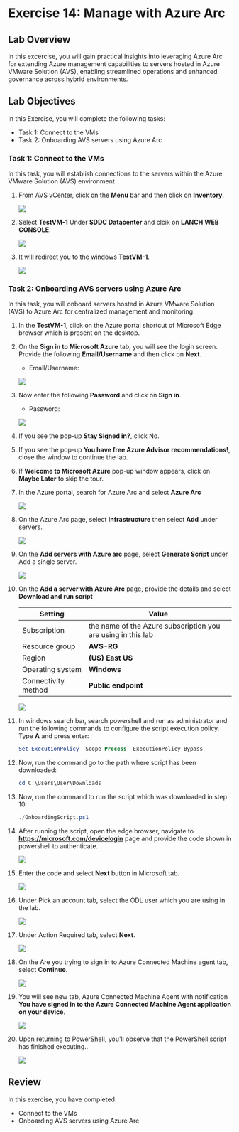 # Exercise 14: Manage with Azure Arc

## Lab Overview
In this excercise, you will gain practical insights into leveraging Azure Arc for extending Azure management capabilities to servers hosted in Azure VMware Solution (AVS), enabling streamlined operations and enhanced governance across hybrid environments.

## Lab Objectives
In this Exercise, you will complete the following tasks:

+ Task 1: Connect to the VMs
+ Task 2: Onboarding AVS servers using Azure Arc

### Task 1: Connect to the VMs

In this task, you will establish connections to the servers within the Azure VMware Solution (AVS) environment

1. From AVS vCenter, click on the **Menu** bar and then click on **Inventory**.

   ![](../Images/i.png)

2. Select **TestVM-1** Under **SDDC Datacenter** and clcik on **LANCH WEB CONSOLE**.

   ![](../Images/webconsole.png)
  
3. It will redirect you to the windows **TestVM-1**.

   ![](../Images/vm1.png)

### Task 2: Onboarding AVS servers using Azure Arc

In this task, you will onboard servers hosted in Azure VMware Solution (AVS) to Azure Arc for centralized management and monitoring.

1. In the **TestVM-1**, click on the Azure portal shortcut of Microsoft Edge browser which is present on the desktop.
    
1. On the **Sign in to Microsoft Azure** tab, you will see the login screen. Provide the following **Email/Username** and then click on **Next**.

   * Email/Username: <inject key="AzureAdUserEmail"></inject>

   ![](../Images/login1.png)
   
1. Now enter the following **Password** and click on **Sign in**.
   
   * Password: <inject key="AzureAdUserPassword"></inject>

   ![](../Images/login2.png)
   
1. If you see the pop-up **Stay Signed in?**, click No.

1. If you see the pop-up **You have free Azure Advisor recommendations!**, close the window to continue the lab.

1. If **Welcome to Microsoft Azure** pop-up window appears, click on **Maybe Later** to skip the tour.

1. In the Azure portal, search for Azure Arc and select **Azure Arc**

   ![](../Images/avs-task2-2.png)

1. On the Azure Arc page, select **Infrastructure** then select **Add** under servers.

   ![](../Images/avs-task2-3.png)

1. On the **Add servers with Azure arc** page, select **Generate Script** under Add a single server.

   ![](../Images/avs-task2-4.png)

1. On the **Add a server with Azure Arc** page, provide the details and select **Download and run script**

   |Setting|Value|
   |---|---|
   |Subscription|the name of the Azure subscription you are using in this lab|
   |Resource group|**AVS-RG**|
   |Region|**(US) East US**|
   |Operating system|**Windows**|
   |Connectivity method|**Public endpoint**|

   ![](../Images/avs-task2-5.png)

1. In windows search bar, search powershell and run as administrator and run the following commands to configure the script execution policy. Type **A** and press enter: 

   ```powershell
   Set-ExecutionPolicy -Scope Process -ExecutionPolicy Bypass
   ```

1. Now, run the command go to the path where script has been downloaded:

   ```powershell
   cd C:\Users\User\Downloads
   ```

1. Now, run the command to run the script which was downloaded in step 10:

   ```powershell
   ./OnboardingScript.ps1
   ```

1. After running the script, open the edge browser, navigate to **https://microsoft.com/devicelogin** page and provide the code shown in powershell to authenticate.

   ![](../Images/avs-task2-16.png)

1. Enter the code and select **Next** button in Microsoft tab.

   ![](../Images/avs-task2-17.png)

1. Under Pick an account tab, select the ODL user which you are using in the lab.

   ![](../Images/avs-task2-18.png)

1. Under Action Required tab, select **Next**.

   ![](../Images/avs-task2-19.png)

1. On the Are you trying to sign in to Azure Connected Machine agent tab, select **Continue**.

   ![](../Images/avs-task2-20.png)

1. You will see new tab, Azure Connected Machine Agent with notification **You have signed in to the Azure Connected Machine Agent application on your device**.

   ![](../Images/avs-task2-21.png)

1. Upon returning to PowerShell, you'll observe that the PowerShell script has finished executing..

   ![](../Images/avs-task2-22.png)

## Review
In this exercise, you have completed:

+ Connect to the VMs
+ Onboarding AVS servers using Azure Arc
